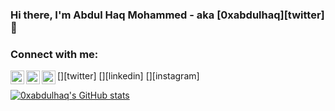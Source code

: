 ### Hi there, I'm Abdul Haq Mohammed - aka [0xabdulhaq][twitter] 👋

<!--
**0xabdulhaq/0xabdulhaq** is a ✨ _special_ ✨ repository because its `README.md` (this file) appears on your GitHub profile.

Here are some ideas to get you started:

- 🔭 I’m currently working on ...
- 🌱 I’m currently learning ...
- 👯 I’m looking to collaborate on ...
- 🤔 I’m looking for help with ...
- 💬 Ask me about ...
- 📫 How to reach me: ...
- 😄 Pronouns: ...
- ⚡ Fun fact: ...
-->
### Connect with me:

[<img align="left" alt="0xabdulhaq | Twitter" width="22px" src="https://cdn.jsdelivr.net/npm/simple-icons@v3/icons/twitter.svg" />][twitter]
[<img align="left" alt="abdulhaqmohammed | LinkedIn" width="22px" src="https://cdn.jsdelivr.net/npm/simple-icons@v3/icons/linkedin.svg" />][linkedin]
[<img align="left" alt="0xabdulhaq | Instagram" width="22px" src="https://cdn.jsdelivr.net/npm/simple-icons@v3/icons/instagram.svg" />][instagram]


[![0xabdulhaq's GitHub stats](https://my-github-stats-0xabdulhaq.vercel.app/api?username=0xabdulhaq)](https://github.com/0xabdulhaq/github-readme-stats)
